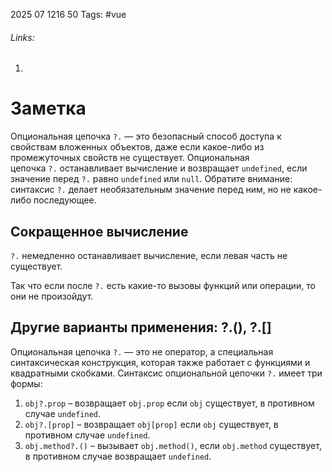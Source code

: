 2025 07 1216 50
Tags: #vue 
###### Links: 
1) 
# Заметка
Опциональная цепочка `?.` — это безопасный способ доступа к свойствам вложенных объектов, даже если какое-либо из промежуточных свойств не существует.
Опциональная цепочка `?.` останавливает вычисление и возвращает `undefined`, если значение перед `?.` равно `undefined` или `null`. Обратите внимание: синтаксис `?.` делает необязательным значение перед ним, но не какое-либо последующее.
## Сокращенное вычисление
`?.` немедленно останавливает вычисление, если левая часть не существует.

Так что если после `?.` есть какие-то вызовы функций или операции, то они не произойдут.
## Другие варианты применения: ?.(), ?.[]
Опциональная цепочка `?.` — это не оператор, а специальная синтаксическая конструкция, которая также работает с функциями и квадратными скобками.
Синтаксис опциональной цепочки `?.` имеет три формы:

1. `obj?.prop` – возвращает `obj.prop` если `obj` существует, в противном случае `undefined`.
2. `obj?.[prop]` – возвращает `obj[prop]` если `obj` существует, в противном случае `undefined`.
3. `obj.method?.()` – вызывает `obj.method()`, если `obj.method` существует, в противном случае возвращает `undefined`.